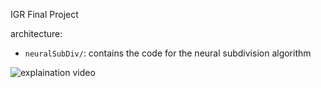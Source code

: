 IGR Final Project

architecture:
- `neuralSubDiv/`: contains the code for the neural subdivision algorithm

![explaination video](https://www.youtube.com/watch?v=JUiXMmQ0sIA)